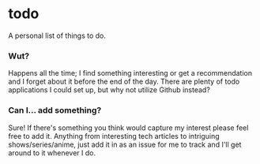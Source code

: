 # todo
A personal list of things to do.

### Wut?
Happens all the time; I find something interesting or get a recommendation and I forget about it before the end of the day. There are plenty of todo applications I could set up, but why not utilize Github instead?

### Can I... add something?
Sure! If there's something you think would capture my interest please feel free to add it. Anything from interesting tech articles to intriguing shows/series/anime, just add it in as an issue for me to track and I'll get around to it whenever I do.
